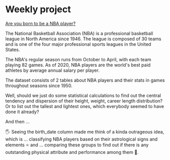 # Weekly project 
[Are you born to be a NBA player?](https://github.com/dinhtthuha/coderschool/blob/main/Are_you_born_to_be_a_basketball_player_.ipynb)

The National Basketball Association (NBA) is a professional basketball league in North America since 1946. The league is composed of 30 teams and is one of the four major professional sports leagues in the United States.

The NBA's regular season runs from October to April, with each team playing 82 games. As of 2020, NBA players are the world's best paid athletes by average annual salary per player.

The dataset consists of 2 tables about NBA players and their stats in games throughout seasons since 1950.

Well, should we just do some statistical calculations to find out the central tendency and dispersion of their height, weight, career length distribution? Or to list out the tallest and lightest ones, which everybody seemed to have done it already?

And then ...

🖐 Seeing the birth_date column made me think of a kinda outrageous idea, which is ... classifying NBA players based on their astrological signs and elements ⭐ and ... comparing these groups to find out if there is any outstanding physical attribute and performance among them 🏀.

